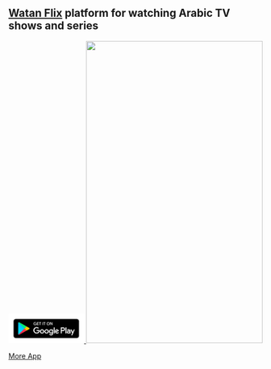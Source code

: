 ## [Watan Flix](https://play.google.com/store/apps/details?id=com.watanflix) platform for watching Arabic TV shows and series  

<a href="https://play.google.com/store/apps/details?id=com.watanflix" target="_blank">
            <img src="https://github.com/muhammadalkhalaf/My-Previous-Apps/blob/master/google-play-badge.png" width="150">
          </a>

<img src="https://github.com/muhammadalkhalaf/My-Previous-Apps/blob/master/GIF%20Images/WatanFlix_preview.gif" width="350" height="600" />  

[More App](https://github.com/muhammadalkhalaf/My-Previous-Apps/blob/master/my-previous-android-apps.md)
